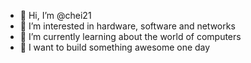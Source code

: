 - 👋 Hi, I’m @chei21
- 👀 I’m interested in hardware, software and networks
- 🌱 I’m currently learning about the world of computers
- 🌳 I want to build something awesome one day
